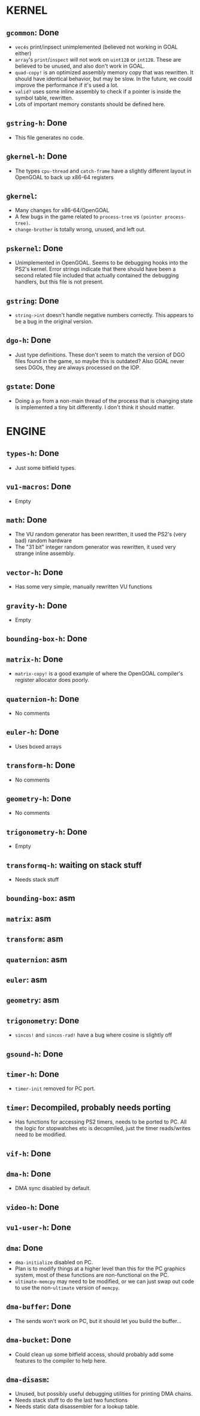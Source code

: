# KERNEL

## `gcommon`: **Done**
- `vec4s` print/inpsect unimplemented (believed not working in GOAL either)
- `array`'s `print`/`inspect` will not work on `uint128` or `int128`. These are believed to be unused, and also don't work in GOAL.
- `quad-copy!` is an optimized assembly memory copy that was rewritten. It should have identical behavior, but may be slow. In the future, we could improve the performance if it's used a lot.
- `valid?` uses some inline assembly to check if a pointer is inside the symbol table, rewritten.
- Lots of important memory constants should be defined here.

## `gstring-h`: **Done**
- This file generates no code.

## `gkernel-h`: **Done**
- The types `cpu-thread` and `catch-frame` have a slightly different layout in OpenGOAL to back up x86-64 registers

## `gkernel`:
- Many changes for x86-64/OpenGOAL
- A few bugs in the game related to `process-tree` vs `(pointer process-tree)`.
- `change-brother` is totally wrong, unused, and left out.

## `pskernel`: **Done**
- Unimplemented in OpenGOAL. Seems to be debugging hooks into the PS2's kernel. Error strings indicate that there should have been a second related file included that actually contained the debugging handlers, but this file is not present.

## `gstring`: **Done**
- `string->int` doesn't handle negative numbers correctly. This appears to be a bug in the original version.

## `dgo-h`: **Done**
- Just type definitions. These don't seem to match the version of DGO files found in the game, so maybe this is outdated? Also GOAL never sees DGOs, they are always processed on the IOP.

## `gstate`: **Done**
- Doing a `go` from a non-main thread of the process that is changing state is implemented a tiny bit differently. I don't think it should matter.

# ENGINE

## `types-h`: **Done**
- Just some bitfield types.

## `vu1-macros`: **Done**
- Empty

## `math`: **Done**
- The VU random generator has been rewritten, it used the PS2's (very bad) random hardware
- The "31 bit" integer random generator was rewritten, it used very strange inline assembly.

## `vector-h`: **Done**
- Has some very simple, manually rewritten VU functions

## `gravity-h`: **Done**
- Empty

## `bounding-box-h`: **Done**

## `matrix-h`: **Done**
- `matrix-copy!` is a good example of where the OpenGOAL compiler's register allocator does poorly.

## `quaternion-h`: **Done**
- No comments

## `euler-h`: **Done**
- Uses boxed arrays

## `transform-h`: **Done**
- No comments

## `geometry-h`: **Done**
- No comments

## `trigonometry-h`: **Done**
- Empty

## `transformq-h`: waiting on stack stuff
- Needs stack stuff

## `bounding-box`: asm

## `matrix`: asm

## `transform`: asm

## `quaternion`: asm

## `euler`: asm

## `geometry`: asm

## `trigonometry`: **Done**
- `sincos!` and `sincos-rad!` have a bug where cosine is slightly off

## `gsound-h`: **Done**

## `timer-h`: **Done**
- `timer-init` removed for PC port.

## `timer`: Decompiled, probably needs porting
- Has functions for accessing PS2 timers, needs to be ported to PC. All the logic for stopwatches etc is decopmiled, just the timer reads/writes need to be modified.

## `vif-h`: **Done**

## `dma-h`: **Done**
- DMA sync disabled by default.

## `video-h`: **Done**

## `vu1-user-h`: **Done**

## `dma`: **Done**
- `dma-initialize` disabled on PC.
- Plan is to modify things at a higher level than this for the PC graphics system, most of these functions are non-functional on the PC.
- `ultimate-memcpy` may need to be modified, or we can just swap out code to use the non-`ultimate` version of `memcpy`.

## `dma-buffer`: **Done**
- The sends won't work on PC, but it should let you build the buffer...

## `dma-bucket`: **Done**
- Could clean up some bitfield access, should probably add some features to the compiler to help here.

## `dma-disasm`:
- Unused, but possibly useful debugging utilities for printing DMA chains.
- Needs stack stuff to do the last two functions
- Needs static data disassembler for a lookup table.